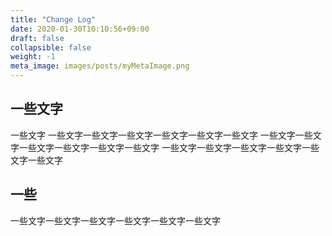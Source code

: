```yaml
---
title: "Change Log"
date: 2020-01-30T10:10:56+09:00
draft: false
collapsible: false
weight: -1
meta_image: images/posts/myMetaImage.png
---
```


## 一些文字

一些文字
一些文字一些文字一些文字一些文字一些文字一些文字
一些文字一些文字一些文字一些文字一些文字一些文字
一些文字一些文字一些文字一些文字一些文字一些文字

## 一些

一些文字一些文字一些文字一些文字一些文字一些文字
